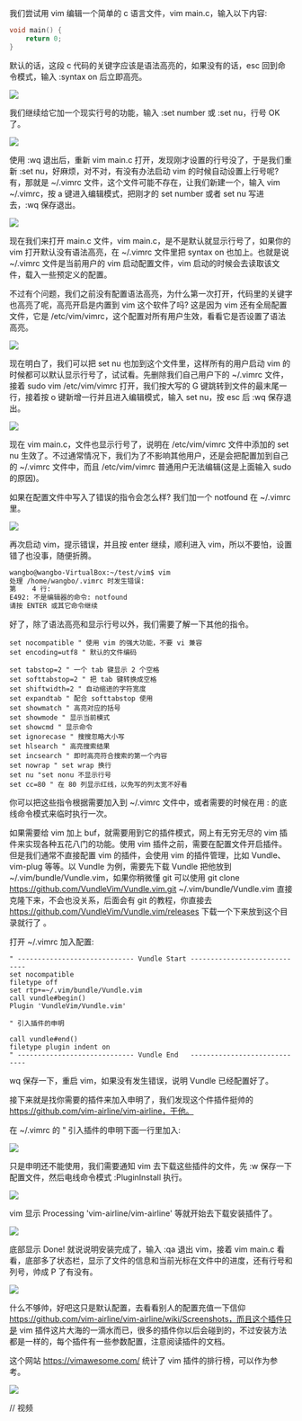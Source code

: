 我们尝试用 vim 编辑一个简单的 c 语言文件，vim main.c，输入以下内容: 

```c
void main() {
    return 0;
}
```

默认的话，这段 c 代码的关键字应该是语法高亮的，如果没有的话，esc 回到命令模式，输入 :syntax on 后立即高亮。

![](http://develop-developer.oss-cn-hangzhou.aliyuncs.com/images/mq8HpRCgdMyy3aaiH-rPp6p8hiC9JMx5o9_ulYUXP4.png?x-oss-process=style/txt-water)

我们继续给它加一个现实行号的功能，输入 :set number 或 :set nu，行号 OK 了。

![](http://develop-developer.oss-cn-hangzhou.aliyuncs.com/images/tf6JpTgjZGv82EbJr-j1XzBxTnBTOh7eksRMdzv0jH.png?x-oss-process=style/txt-water)

使用 :wq 退出后，重新 vim main.c 打开，发现刚才设置的行号没了，于是我们重新 :set nu，好麻烦，对不对，有没有办法启动 vim 的时候自动设置上行号呢? 有，那就是 ~/.vimrc 文件，这个文件可能不存在，让我们新建一个，输入 vim ~/.vimrc，按 a 键进入编辑模式，把刚才的 set number 或者 set nu 写进去，:wq 保存退出。

![](http://develop-developer.oss-cn-hangzhou.aliyuncs.com/images/94AR9i9Dxdc7qbXq2-nUqGvZ0CtTtX4FBv93jP-De2.png?x-oss-process=style/txt-water)

现在我们来打开 main.c 文件，vim main.c，是不是默认就显示行号了，如果你的 vim 打开默认没有语法高亮，在 ~/.vimrc 文件里把 syntax on 也加上。也就是说 ~/.vimrc 文件是当前用户的 vim 启动配置文件，vim 启动的时候会去读取该文件，载入一些预定义的配置。

不过有个问题，我们之前没有配置语法高亮，为什么第一次打开，代码里的关键字也高亮了呢，高亮开启是内置到 vim 这个软件了吗? 这是因为 vim 还有全局配置文件，它是 /etc/vim/vimrc，这个配置对所有用户生效，看看它是否设置了语法高亮。

![](http://develop-developer.oss-cn-hangzhou.aliyuncs.com/images/cPbRwSPNxxZNNZY3f-LaLCMeosBwQbAL7O5MmjuKZd.png?x-oss-process=style/txt-water)

现在明白了，我们可以把 set nu 也加到这个文件里，这样所有的用户启动 vim 的时候都可以默认显示行号了，试试看。先删除我们自己用户下的 ~/.vimrc 文件，接着 sudo vim /etc/vim/vimrc 打开，我们按大写的 G 键跳转到文件的最末尾一行，接着按 o 键新增一行并且进入编辑模式，输入 set nu，按 esc 后 :wq 保存退出。 

![](http://develop-developer.oss-cn-hangzhou.aliyuncs.com/images/q8bjegqw9T8aAsS74-0qBk-tDRzhb5eUjf1YDUjusq.png?x-oss-process=style/txt-water)

现在 vim main.c，文件也显示行号了，说明在 /etc/vim/vimrc 文件中添加的 set nu 生效了。不过通常情况下，我们为了不影响其他用户，还是会把配置加到自己的 ~/.vimrc 文件中，而且 /etc/vim/vimrc 普通用户无法编辑(这是上面输入 sudo 的原因)。

如果在配置文件中写入了错误的指令会怎么样? 我们加一个 notfound 在 ~/.vimrc 里。

![](http://develop-developer.oss-cn-hangzhou.aliyuncs.com/images/nbNNA6uT53f9LeDte-rEgMLCU34g5QMDiWvfnmuxTg.png?x-oss-process=style/txt-water)

再次启动 vim，提示错误，并且按 enter 继续，顺利进入 vim，所以不要怕，设置错了也没事，随便折腾。

```bash
wangbo@wangbo-VirtualBox:~/test/vim$ vim
处理 /home/wangbo/.vimrc 时发生错误:
第    4 行:
E492: 不是编辑器的命令: notfound
请按 ENTER 或其它命令继续
```

好了，除了语法高亮和显示行号以外，我们需要了解一下其他的指令。

```
set nocompatible " 使用 vim 的强大功能，不要 vi 兼容
set encoding=utf8 " 默认的文件编码

set tabstop=2 " 一个 tab 键显示 2 个空格
set softtabstop=2 " 把 tab 键转换成空格
set shiftwidth=2 " 自动缩进的字符宽度
set expandtab " 配合 softtabstop 使用
set showmatch " 高亮对应的括号
set showmode " 显示当前模式
set showcmd " 显示命令
set ignorecase " 搜搜忽略大小写
set hlsearch " 高亮搜索结果
set incsearch " 即时高亮符合搜索的第一个内容
set nowrap " set wrap 换行
set nu "set nonu 不显示行号
set cc=80 " 在 80 列显示红线，以免写的列太宽不好看
```

你可以把这些指令根据需要加入到 ~/.vimrc 文件中，或者需要的时候在用 : 的底线命令模式来临时执行一次。

如果需要给 vim 加上 buf，就需要用到它的插件模式，网上有无穷无尽的 vim 插件来实现各种五花八门的功能。使用 vim 插件之前，需要在配置文件开启插件。但是我们通常不直接配置 vim 的插件，会使用 vim 的插件管理，比如 Vundle、vim-plug 等等。以 Vundle 为例，需要先下载 Vundle 把他放到 ~/.vim/bundle/Vundle.vim，如果你稍微懂 git 可以使用 git clone https://github.com/VundleVim/Vundle.vim.git ~/.vim/bundle/Vundle.vim 直接克隆下来，不会也没关系，后面会有 git 的教程，你直接去 https://github.com/VundleVim/Vundle.vim/releases 下载一个下来放到这个目录就行了 。

打开 ~/.vimrc 加入配置: 

```
" ----------------------------- Vundle Start -----------------------------
set nocompatible
filetype off
set rtp+=~/.vim/bundle/Vundle.vim
call vundle#begin()
Plugin 'VundleVim/Vundle.vim'

" 引入插件的申明

call vundle#end()
filetype plugin indent on
" ----------------------------- Vundle End   -----------------------------
```

wq 保存一下，重启 vim，如果没有发生错误，说明 Vundle 已经配置好了。

接下来就是找你需要的插件来加入申明了，我们发现这个件插件挺帅的 https://github.com/vim-airline/vim-airline，干他。

在 ~/.vimrc 的 " 引入插件的申明下面一行里加入:

![](http://develop-developer.oss-cn-hangzhou.aliyuncs.com/images/MHfZFZPoKT9akptvK-2cqRnV2bav4afogkjermYTw-.png?x-oss-process=style/txt-water)

只是申明还不能使用，我们需要通知 vim 去下载这些插件的文件，先 :w 保存一下配置文件，然后电线命令模式 :PluginInstall 执行。

![](http://develop-developer.oss-cn-hangzhou.aliyuncs.com/images/Q9XZZ6rJ5NGwfE8dc-GrpOWyyGPD87IiexGERyVsY1.png?x-oss-process=style/txt-water)

vim 显示 Processing 'vim-airline/vim-airline' 等就开始去下载安装插件了。 

![](http://develop-developer.oss-cn-hangzhou.aliyuncs.com/images/MD8E4oTNXtiTkQTeC-su0iWWH5LgpSNGs8W2tzoWd1.png?x-oss-process=style/txt-water)

底部显示 Done! 就说说明安装完成了，输入 :qa 退出 vim，接着 vim main.c 看看，底部多了状态栏，显示了文件的信息和当前光标在文件中的进度，还有行号和列号，帅成 P 了有没有。

![](http://develop-developer.oss-cn-hangzhou.aliyuncs.com/images/YtP9iFCh9CBdsGvju-TwWd-YcYh07FrK1Z8KdVM4WU.png?x-oss-process=style/txt-water)

什么不够帅，好吧这只是默认配置，去看看别人的配置充值一下信仰 https://github.com/vim-airline/vim-airline/wiki/Screenshots，而且这个插件只是 vim 插件这片大海的一滴水而已，很多的插件你以后会碰到的，不过安装方法都是一样的，每个插件有一些参数配置，注意阅读插件的文档。

这个网站 https://vimawesome.com/ 统计了 vim 插件的排行榜，可以作为参考。

![](http://develop-developer.oss-cn-hangzhou.aliyuncs.com/images/6scuxHwZuD2X2or88-rdcSo9lbWpsHvGHPpbEZNjhy.png?x-oss-process=style/txt-water)



// 视频
